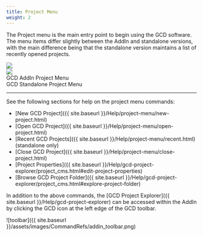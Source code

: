 ```yaml
---
title: Project Menu
weight: 2
---
```


The Project menu is the main entry point to begin using the GCD software. The menu items differ slightly between the AddIn and standalone versions, with the main difference being that the standalone version maintains a list of recently opened projects.

<div class="row">
	<div class="columns medium-6 small-12" style="text-align: center">
		<img src="{{ site.baseurl }}/assets/images/CommandRefs/01_Project/addin_project_menu.png">
	</div>
	<div class="columns medium-6 small-12" style="text-align: center">
		<img src="{{ site.baseurl }}/assets/images/CommandRefs/01_Project/standalone_project_menu.png">
	</div>
</div>
<div class="row">
	<div class="columns medium-6 small-12" style="text-align: center">
		GCD AddIn Project Menu
	</div>
	<div class="columns medium-6 small-12" style="text-align: center">
		GCD Standalone Project Menu
	</div>
</div>

------

See the following sections for help on the project menu commands:

- [New GCD Project]({{ site.baseurl }}/Help/project-menu/new-project.html)
- [Open GCD Project]({{ site.baseurl }}/Help/project-menu/open-project.html)
- [Recent GCD Projects]({{ site.baseurl }}/Help/project-menu/recent.html) (standalone only)
- [Close GCD Project]({{ site.baseurl }}/Help/project-menu/close-project.html)
- [Project Properties]({{ site.baseurl }}/Help/gcd-project-explorer/project_cms.html#edit-project-properties)
- [Browse GCD Project Folder]({{ site.baseurl }}/Help/gcd-project-explorer/project_cms.html#explore-project-folder)

In addition to the above commands, the [GCD Project Explorer]({{ site.baseurl }}/Help/gcd-project-explorer) can be accessed within the AddIn by clicking the GCD icon at the left edge of the GCD toolbar.

![toolbar]({{ site.baseurl }}/assets/images/CommandRefs/addin_toolbar.png)
